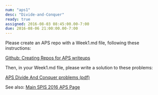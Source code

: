 ```yaml
---
num: "aps1"
desc: "Divide-and-Conquer"
ready: true
assigned: 2016-08-03 08:45:00.00-7:00
due: 2016-08-06 21:00:00.00-7:00
---
```


Please create an APS repo with a Week1.md file, following these instructions:

[Github: Creating Repos for APS writeups](/topics/github_aps_writeups/)

Then, in your Week1.md file, please write a solution to these problems:

[APS Divide And Conquer problems (pdf)](aps_dc_problems.pdf)

See also: [Main SPIS 2016 APS Page](https://sites.google.com/a/eng.ucsd.edu/spis/home/AcademicProgram/2016_aps)
